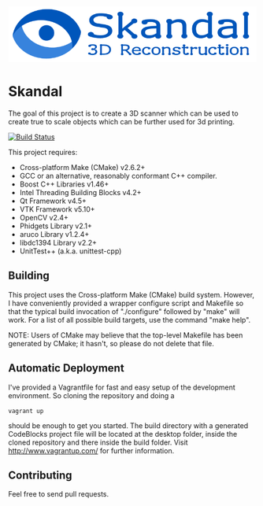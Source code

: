 ![Logo](tools/misc/Skandal-Logo.png)

Skandal
=======

The goal of this project is to create a 3D scanner which can be used to create true to scale objects which can be further used for 3d printing.

[![Build Status](https://travis-ci.org/NewProggie/Skandal.svg)](https://travis-ci.org/NewProggie/Skandal)

This project requires:
 * Cross-platform Make (CMake) v2.6.2+
 * GCC or an alternative, reasonably conformant C++ compiler.
 * Boost C++ Libraries v1.46+
 * Intel Threading Building Blocks v4.2+
 * Qt Framework v4.5+
 * VTK Framework v5.10+
 * OpenCV v2.4+
 * Phidgets Library v2.1+
 * aruco Library v1.2.4+
 * libdc1394 Library v2.2+
 * UnitTest++ (a.k.a. unittest-cpp)

Building
--------

This project uses the Cross-platform Make (CMake) build system. However, I
have conveniently provided a wrapper configure script and Makefile so that
the typical build invocation of "./configure" followed by "make" will work.
For a list of all possible build targets, use the command "make help".

NOTE: Users of CMake may believe that the top-level Makefile has been
generated by CMake; it hasn't, so please do not delete that file.

Automatic Deployment
--------------------

I've provided a Vagrantfile for fast and easy setup of the development
environment. So cloning the repository and doing a
```Shell
vagrant up
```
should be enough to get you started. The build directory with a generated
CodeBlocks project file will be located at the desktop folder, inside
the cloned repository and there inside the build folder.
Visit http://www.vagrantup.com/ for further information.

Contributing
------------

Feel free to send pull requests.
